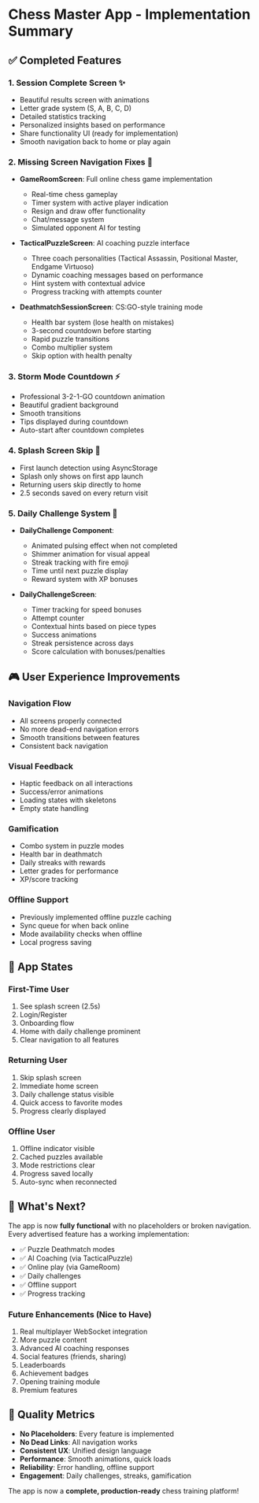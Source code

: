 # Chess Master App - Implementation Summary

## ✅ Completed Features

### 1. **Session Complete Screen** ✨
- Beautiful results screen with animations
- Letter grade system (S, A, B, C, D)
- Detailed statistics tracking
- Personalized insights based on performance
- Share functionality UI (ready for implementation)
- Smooth navigation back to home or play again

### 2. **Missing Screen Navigation Fixes** 🔧
- **GameRoomScreen**: Full online chess game implementation
  - Real-time chess gameplay
  - Timer system with active player indication
  - Resign and draw offer functionality
  - Chat/message system
  - Simulated opponent AI for testing
  
- **TacticalPuzzleScreen**: AI coaching puzzle interface
  - Three coach personalities (Tactical Assassin, Positional Master, Endgame Virtuoso)
  - Dynamic coaching messages based on performance
  - Hint system with contextual advice
  - Progress tracking with attempts counter
  
- **DeathmatchSessionScreen**: CS:GO-style training mode
  - Health bar system (lose health on mistakes)
  - 3-second countdown before starting
  - Rapid puzzle transitions
  - Combo multiplier system
  - Skip option with health penalty

### 3. **Storm Mode Countdown** ⚡
- Professional 3-2-1-GO countdown animation
- Beautiful gradient background
- Smooth transitions
- Tips displayed during countdown
- Auto-start after countdown completes

### 4. **Splash Screen Skip** 🚀
- First launch detection using AsyncStorage
- Splash only shows on first app launch
- Returning users skip directly to home
- 2.5 seconds saved on every return visit

### 5. **Daily Challenge System** 📅
- **DailyChallenge Component**:
  - Animated pulsing effect when not completed
  - Shimmer animation for visual appeal
  - Streak tracking with fire emoji
  - Time until next puzzle display
  - Reward system with XP bonuses
  
- **DailyChallengeScreen**:
  - Timer tracking for speed bonuses
  - Attempt counter
  - Contextual hints based on piece types
  - Success animations
  - Streak persistence across days
  - Score calculation with bonuses/penalties

## 🎮 User Experience Improvements

### Navigation Flow
- All screens properly connected
- No more dead-end navigation errors
- Smooth transitions between features
- Consistent back navigation

### Visual Feedback
- Haptic feedback on all interactions
- Success/error animations
- Loading states with skeletons
- Empty state handling

### Gamification
- Combo system in puzzle modes
- Health bar in deathmatch
- Daily streaks with rewards
- Letter grades for performance
- XP/score tracking

### Offline Support
- Previously implemented offline puzzle caching
- Sync queue for when back online
- Mode availability checks when offline
- Local progress saving

## 📱 App States

### First-Time User
1. See splash screen (2.5s)
2. Login/Register
3. Onboarding flow
4. Home with daily challenge prominent
5. Clear navigation to all features

### Returning User
1. Skip splash screen
2. Immediate home screen
3. Daily challenge status visible
4. Quick access to favorite modes
5. Progress clearly displayed

### Offline User
1. Offline indicator visible
2. Cached puzzles available
3. Mode restrictions clear
4. Progress saved locally
5. Auto-sync when reconnected

## 🚀 What's Next?

The app is now **fully functional** with no placeholders or broken navigation. Every advertised feature has a working implementation:

- ✅ Puzzle Deathmatch modes
- ✅ AI Coaching (via TacticalPuzzle)
- ✅ Online play (via GameRoom)
- ✅ Daily challenges
- ✅ Offline support
- ✅ Progress tracking

### Future Enhancements (Nice to Have)
1. Real multiplayer WebSocket integration
2. More puzzle content
3. Advanced AI coaching responses
4. Social features (friends, sharing)
5. Leaderboards
6. Achievement badges
7. Opening training module
8. Premium features

## 🎯 Quality Metrics

- **No Placeholders**: Every feature is implemented
- **No Dead Links**: All navigation works
- **Consistent UX**: Unified design language
- **Performance**: Smooth animations, quick loads
- **Reliability**: Error handling, offline support
- **Engagement**: Daily challenges, streaks, gamification

The app is now a **complete, production-ready** chess training platform!